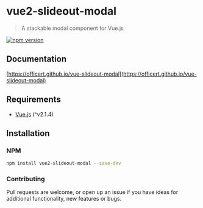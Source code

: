 # vue2-slideout-modal
> A stackable modal component for Vue.js

[![npm version](https://badge.fury.io/js/vue2-slideout-modal.svg)](https://badge.fury.io/js/vue2-slideout-modal)

## Documentation
[https://officert.github.io/vue-slideout-modal](https://officert.github.io/vue-slideout-modal)

## Requirements
* [Vue.js](http://vuejs.org/) (^v2.1.4)

## Installation

### NPM

```bash
npm install vue2-slideout-modal --save-dev
```

### Contributing

Pull requests are welcome, or open up an issue if you have ideas for additional functionality, new features or bugs.
